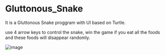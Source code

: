 # Gluttonous_Snake

It is a Gluttonous Snake proggram with UI based on Turtle.

use 4 arrow keys to control the snake, win the game if you eat all the foods and these foods will disappear randomly.

![image](https://github.com/user-attachments/assets/847b0dfd-394f-4c84-b344-e1d42963eb6c)

